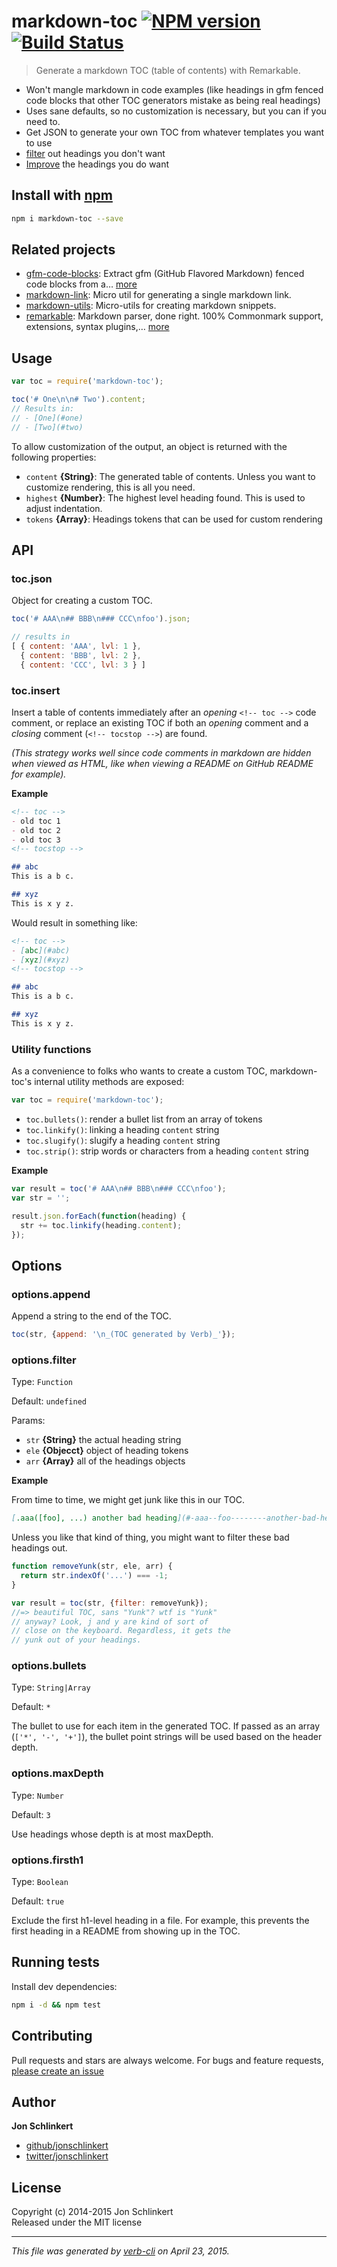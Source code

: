 # markdown-toc [![NPM version](https://badge.fury.io/js/markdown-toc.svg)](http://badge.fury.io/js/markdown-toc)  [![Build Status](https://travis-ci.org/jonschlinkert/markdown-toc.svg)](https://travis-ci.org/jonschlinkert/markdown-toc)

> Generate a markdown TOC (table of contents) with Remarkable.

- Won't mangle markdown in code examples (like headings in gfm fenced code blocks that other TOC generators mistake as being real headings)
- Uses sane defaults, so no customization is necessary, but you can if you need to.
- Get JSON to generate your own TOC from whatever templates you want to use
- [filter](#filter-headings) out headings you don't want
- [Improve](#titleize) the headings you do want

## Install with [npm](npmjs.org)

```bash
npm i markdown-toc --save
```

## Related projects
* [gfm-code-blocks](https://github.com/jonschlinkert/gfm-code-blocks): Extract gfm (GitHub Flavored Markdown) fenced code blocks from a… [more](https://github.com/jonschlinkert/gfm-code-blocks)
* [markdown-link](https://github.com/jonschlinkert/markdown-link): Micro util for generating a single markdown link.
* [markdown-utils](https://github.com/jonschlinkert/markdown-utils): Micro-utils for creating markdown snippets.
* [remarkable](https://github.com/jonschlinkert/remarkable): Markdown parser, done right. 100% Commonmark support, extensions, syntax plugins,… [more](https://github.com/jonschlinkert/remarkable)

## Usage

```js
var toc = require('markdown-toc');

toc('# One\n\n# Two').content;
// Results in:
// - [One](#one)
// - [Two](#two)
```

To allow customization of the output, an object is returned with the following properties:

 - `content` **{String}**: The generated table of contents. Unless you want to customize rendering, this is all you need.
 - `highest` **{Number}**: The highest level heading found. This is used to adjust indentation. 
 - `tokens` **{Array}**: Headings tokens that can be used for custom rendering


## API

### toc.json

Object for creating a custom TOC. 

```js
toc('# AAA\n## BBB\n### CCC\nfoo').json;

// results in
[ { content: 'AAA', lvl: 1 },
  { content: 'BBB', lvl: 2 },
  { content: 'CCC', lvl: 3 } ]
```


### toc.insert

Insert a table of contents immediately after an _opening_ `<!-- toc -->` code comment, or replace an existing TOC if both an _opening_ comment and a _closing_ comment (`<!-- tocstop -->`) are found. 

_(This strategy works well since code comments in markdown are hidden when viewed as HTML, like when viewing a README on GitHub README for example)._

**Example**

```markdown
<!-- toc -->
- old toc 1
- old toc 2
- old toc 3
<!-- tocstop -->

## abc
This is a b c.

## xyz
This is x y z.
```

Would result in something like:

```markdown
<!-- toc -->
- [abc](#abc)
- [xyz](#xyz)
<!-- tocstop -->

## abc
This is a b c.

## xyz
This is x y z.
```

### Utility functions

As a convenience to folks who wants to create a custom TOC, markdown-toc's internal utility methods are exposed:

```js
var toc = require('markdown-toc');
```
- `toc.bullets()`: render a bullet list from an array of tokens
- `toc.linkify()`: linking a heading `content` string
- `toc.slugify()`: slugify a heading `content` string 
- `toc.strip()`: strip words or characters from a heading `content` string 

**Example**

```js
var result = toc('# AAA\n## BBB\n### CCC\nfoo');
var str = '';

result.json.forEach(function(heading) {
  str += toc.linkify(heading.content);
});
```

## Options

### options.append

Append a string to the end of the TOC.

```js
toc(str, {append: '\n_(TOC generated by Verb)_'});
```


### options.filter

Type: `Function`

Default: `undefined`

Params: 

 - `str` **{String}** the actual heading string
 - `ele` **{Objecct}** object of heading tokens
 - `arr` **{Array}** all of the headings objects

**Example**

From time to time, we might get junk like this in our TOC. 

```markdown
[.aaa([foo], ...) another bad heading](#-aaa--foo--------another-bad-heading)
```

Unless you like that kind of thing, you might want to filter these bad headings out.

```js
function removeYunk(str, ele, arr) {
  return str.indexOf('...') === -1;
}

var result = toc(str, {filter: removeYunk});
//=> beautiful TOC, sans "Yunk"? wtf is "Yunk" 
// anyway? Look, j and y are kind of sort of 
// close on the keyboard. Regardless, it gets the 
// yunk out of your headings.
```


### options.bullets

Type: `String|Array`

Default: `*`

The bullet to use for each item in the generated TOC. If passed as an array (`['*', '-', '+']`), the bullet point strings will be used based on the header depth.


### options.maxDepth

Type: `Number`

Default: `3`

Use headings whose depth is at most maxDepth.


### options.firsth1

Type: `Boolean`

Default: `true`

Exclude the first h1-level heading in a file. For example, this prevents the first heading in a README from showing up in the TOC.


## Running tests
Install dev dependencies:

```bash
npm i -d && npm test
```

## Contributing
Pull requests and stars are always welcome. For bugs and feature requests, [please create an issue](https://github.com/jonschlinkert/markdown-toc/issues)

## Author
**Jon Schlinkert**

+ [github/jonschlinkert](https://github.com/jonschlinkert)
+ [twitter/jonschlinkert](http://twitter.com/jonschlinkert)

## License
Copyright (c) 2014-2015 Jon Schlinkert  
Released under the MIT license

***

_This file was generated by [verb-cli](https://github.com/assemble/verb-cli) on April 23, 2015._
